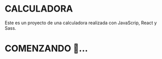# CALCULADORA
Este es un proyecto de una calculadora realizada con JavaScrip, React y Sass.  

# COMENZANDO 🚀...
